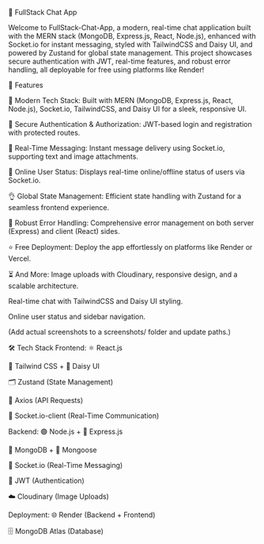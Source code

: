 💬 FullStack Chat App

Welcome to FullStack-Chat-App, a modern, real-time chat application built with the MERN stack (MongoDB, Express.js, React, Node.js), enhanced with Socket.io for instant messaging, styled with TailwindCSS and Daisy UI, and powered by Zustand for global state management. This project showcases secure authentication with JWT, real-time features, and robust error handling, all deployable for free using platforms like Render!

🎯 Features

🌟 Modern Tech Stack: Built with MERN (MongoDB, Express.js, React, Node.js), Socket.io, TailwindCSS, and Daisy UI for a sleek, responsive UI.

🎃 Secure Authentication & Authorization: JWT-based login and registration with protected routes.

👾 Real-Time Messaging: Instant message delivery using Socket.io, supporting text and image attachments.

🚀 Online User Status: Displays real-time online/offline status of users via Socket.io.

👌 Global State Management: Efficient state handling with Zustand for a seamless frontend experience.

🐞 Robust Error Handling: Comprehensive error management on both server (Express) and client (React) sides.

⭐ Free Deployment: Deploy the app effortlessly on platforms like Render or Vercel.

⏳ And More: Image uploads with Cloudinary, responsive design, and a scalable architecture.

Real-time chat with TailwindCSS and Daisy UI styling.

Online user status and sidebar navigation.

(Add actual screenshots to a screenshots/ folder and update paths.)

🛠️ Tech Stack
Frontend:
⚛️ React.js

🎨 Tailwind CSS + 🌼 Daisy UI

🗂️ Zustand (State Management)

🔗 Axios (API Requests)

📡 Socket.io-client (Real-Time Communication)

Backend:
🟢 Node.js + 🚂 Express.js

🍃 MongoDB + 🧮 Mongoose

📡 Socket.io (Real-Time Messaging)

🔐 JWT (Authentication)

☁️ Cloudinary (Image Uploads)

Deployment:
🌐 Render (Backend + Frontend)

🗄️ MongoDB Atlas (Database)
